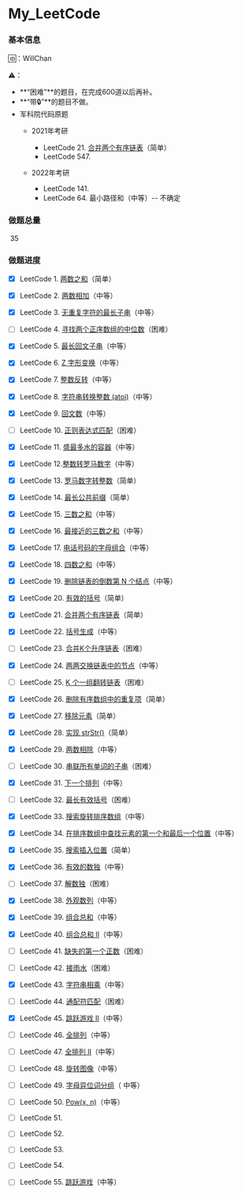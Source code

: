 # My_LeetCode

### 基本信息

🆔：WillChan

⚠️：

- **“困难”**的题目，在完成600道以后再补。
- **“带🔒”**的题目不做。
- 军科院代码原题
    - 2021年考研
        - LeetCode 21. [合并两个有序链表](https://leetcode-cn.com/problems/merge-two-sorted-lists)（简单）
        - LeetCode 547.  

    - 2022年考研
        - LeetCode 141.
        - LeetCode 64. 最小路径和（中等）-- 不确定


### 做题总量

​		35

### 做题进度

- [x] LeetCode 1. [两数之和](https://leetcode-cn.com/problems/two-sum)（简单）

- [x] LeetCode 2. [两数相加](https://leetcode-cn.com/problems/add-two-numbers)（中等）

- [x] LeetCode 3. [无重复字符的最长子串](https://leetcode-cn.com/problems/longest-substring-without-repeating-characters)（中等）

- [ ] LeetCode 4. [寻找两个正序数组的中位数](https://leetcode-cn.com/problems/median-of-two-sorted-arrays)（困难）

- [x] LeetCode 5. [最长回文子串](https://leetcode-cn.com/problems/longest-palindromic-substring)（中等）

- [x] LeetCode 6. [Z 字形变换](https://leetcode-cn.com/problems/zigzag-conversion)（中等）

- [x] LeetCode 7. [整数反转](https://leetcode-cn.com/problems/reverse-integer)（中等）

- [x] LeetCode 8. [字符串转换整数 (atoi)](https://leetcode-cn.com/problems/string-to-integer-atoi/)（中等）

- [x] LeetCode 9. [回文数](https://leetcode-cn.com/problems/palindrome-number)（中等）

- [ ] LeetCode 10. [正则表达式匹配](https://leetcode-cn.com/problems/regular-expression-matching)（困难）

- [x] LeetCode 11. [盛最多水的容器](https://leetcode-cn.com/problems/container-with-most-water)（中等）

- [x] LeetCode 12.[整数转罗马数字](https://leetcode-cn.com/problems/integer-to-roman)（中等）

- [x] LeetCode 13. [罗马数字转整数](https://leetcode-cn.com/problems/roman-to-integer)（简单）

- [x] LeetCode 14. [最长公共前缀](https://leetcode-cn.com/problems/longest-common-prefix)（简单）

- [x] LeetCode 15. [三数之和](https://leetcode-cn.com/problems/3sum)（中等）

- [x] LeetCode 16. [最接近的三数之和](https://leetcode-cn.com/problems/3sum-closest)（中等）

- [x] LeetCode 17. [电话号码的字母组合](https://leetcode-cn.com/problems/letter-combinations-of-a-phone-number)（中等）

- [x] LeetCode 18. [四数之和](https://leetcode-cn.com/problems/4sum)（中等）

- [x] LeetCode 19. [删除链表的倒数第 N 个结点](https://leetcode-cn.com/problems/remove-nth-node-from-end-of-list)（中等）

- [x] LeetCode 20. [有效的括号](https://leetcode-cn.com/problems/valid-parentheses)（简单）

- [x] LeetCode 21. [合并两个有序链表](https://leetcode-cn.com/problems/merge-two-sorted-lists)（简单）

- [x] LeetCode 22. [括号生成](https://leetcode-cn.com/problems/generate-parentheses)（中等）

- [ ] LeetCode 23. [合并K个升序链表](https://leetcode-cn.com/problems/merge-k-sorted-lists)（困难）

- [x] LeetCode 24. [两两交换链表中的节点](https://leetcode-cn.com/problems/swap-nodes-in-pairs)（中等）

- [ ] LeetCode 25. [K 个一组翻转链表](https://leetcode-cn.com/problems/reverse-nodes-in-k-group)（困难）

- [x] LeetCode 26. [删除有序数组中的重复项](https://leetcode-cn.com/problems/remove-duplicates-from-sorted-array)（简单）

- [x] LeetCode 27. [移除元素](https://leetcode-cn.com/problems/remove-element)（简单）

- [x] LeetCode 28. [实现 strStr()](https://leetcode-cn.com/problems/implement-strstr)（简单）

- [x] LeetCode 29. [两数相除](https://leetcode-cn.com/problems/divide-two-integers)（中等）

- [ ] LeetCode 30. [串联所有单词的子串](https://leetcode-cn.com/problems/substring-with-concatenation-of-all-words)（困难）

- [x] LeetCode 31. [下一个排列](https://leetcode-cn.com/problems/next-permutation)（中等）

- [ ] LeetCode 32. [最长有效括号](https://leetcode-cn.com/problems/longest-valid-parentheses)（困难）

- [x] LeetCode 33. [搜索旋转排序数组](https://leetcode-cn.com/problems/search-in-rotated-sorted-array)（中等）

- [x] LeetCode 34. [在排序数组中查找元素的第一个和最后一个位置](https://leetcode-cn.com/problems/find-first-and-last-position-of-element-in-sorted-array/)（中等）

- [x] LeetCode 35. [搜索插入位置](https://leetcode-cn.com/problems/search-insert-position)（简单）

- [x] LeetCode 36. [有效的数独](https://leetcode-cn.com/problems/valid-sudoku)（中等）

- [ ] LeetCode 37. [解数独](https://leetcode-cn.com/problems/sudoku-solver)（困难）

- [x] LeetCode 38.  [外观数列](https://leetcode-cn.com/problems/count-and-say)（中等）

- [x] LeetCode 39.  [组合总和](https://leetcode-cn.com/problems/combination-sum)（中等）

- [x] LeetCode 40.  [组合总和 II](https://leetcode-cn.com/problems/combination-sum-ii)（中等）

- [ ] LeetCode 41. [缺失的第一个正数](https://leetcode-cn.com/problems/first-missing-positive)（困难）

- [ ] LeetCode 42. [接雨水](https://leetcode-cn.com/problems/trapping-rain-water)（困难）

- [x] LeetCode 43. [字符串相乘](https://leetcode-cn.com/problems/multiply-strings)（中等）

- [ ] LeetCode 44. [通配符匹配](https://leetcode-cn.com/problems/wildcard-matching)（困难）

- [x] LeetCode 45. [跳跃游戏 II](https://leetcode-cn.com/problems/jump-game-ii)（中等）

- [ ] LeetCode 46. [全排列](https://leetcode-cn.com/problems/permutations)（中等）

- [ ] LeetCode 47. [全排列 II](https://leetcode-cn.com/problems/permutations-ii)（中等）

- [ ] LeetCode 48. [旋转图像](https://leetcode-cn.com/problems/rotate-image)（中等）

- [ ] LeetCode 49. [字母异位词分组](https://leetcode-cn.com/problems/group-anagrams)（ 中等）

- [ ] LeetCode 50. [Pow(x, n)](https://leetcode-cn.com/problems/powx-n)（中等）

- [ ] LeetCode 51. 

- [ ] LeetCode 52. 

- [ ] LeetCode 53. 

- [ ] LeetCode 54. 

- [ ] LeetCode 55. [跳跃游戏](https://leetcode-cn.com/problems/jump-game)（中等）

    
